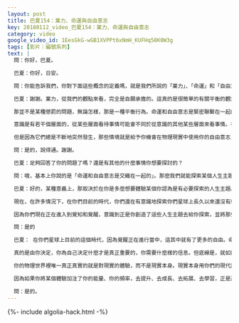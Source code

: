```yaml
---
layout: post
title: 巴夏154：業力、命運與自由意志
key: 20180112_video_巴夏154：業力、命運與自由意志
category: video
google_video_id: 1EesGkG-wGB1XVPPt6xNmH_KUFHq58K0W3g
tags: [影片｜編號系列]
text: |
  問：你好，巴夏。

  巴夏：你好，日安。

  問：你能告訴我們，你對下面這些概念的定義嗎，就是我們所說的「業力」、「命運」和「自由意志」？

  巴夏：謝謝。業力，從我們的觀點來看，完全是自願承擔的。這真的是很簡單的有關平衡的觀念，認識到如果你做了某件事情，出於靈性的原因，這件事情就需要被平衡。那麼你就一定要做其他的能代表平衡那個行為，平衡那個能量的事情，說的通嗎？

  那並不是某種懲罰的問題，無論怎樣，那是一種平衡行為。命運和自由意志是緊密聯繫在一起的，或者說天數和自由意志，如果你願意的話，從我們的觀點來看都是綁在一起的。

  意識是有若干個層面的，從某些層面看待事情可能會不同於從意識的其他某些層面來看事情。在某個更高的層面，你可能把它叫做更高的頻率層面——靈性層面，例如，你可能會選擇某些事情在物理現實中去體驗。讓我們說成是，你打算選擇一次在物理世界的人生，然後你可能會選擇探索某些人生主題，那麼當你在那次轉世出生的時候，那些人生主題會不斷地突然發生。它的出現就是與命運或天數有關的事情，因為某些事情在不斷地發生，而且似乎你對它們也做不了什麼，事實上是那些（你在轉世前已經選擇的）人生主題總是不斷地突然發生。

  但是因為它們總是不斷地突然發生，那些情境就是給予你機會在物理現實中使用你的自由意志，來決定你會如何應對那些人生主題，在那個人生主題中學習到什麼，如何去探索那個人生主題。所以命運和自由意志，實際上手挽手地在一起共同為靈魂創造出了某種體驗。然後根據那個體驗，靈魂（精神）會去體驗，並且決定將那個體驗溶入到整個成長的冒險之旅或經歷當中。接下來它會決定以某種形式來增強或是平衡那個剛剛經歷過的體驗，那裡就是業力的來源，說得通嗎？

  問：是的，說得通。謝謝。

  巴夏：足夠回答了你的問題了嗎？還是有其他的什麼事情你想要探討的？

  問：哦，基本上你說的是「命運和自由意志是交織在一起的」。那麼我們就能探索某個人生主題，並且拓展它，然而我們怎麼樣才能夠改變我們的命運呢？

  巴夏：好的，某種意義上，那取決於在你是多麼想要體驗某個你認為是有必要探索的人生主題。

  現在，在許多情況下，在你們目前的時代，你們還在有意識地探索你們星球上長久以來還沒有結束的某些人生主題。因此也還是有可能改變你要探索的人生主題的，你可以選擇經歷某個體驗，你可以自己訂定目標，可以說是，建立一個最初的人生主題，然而那個最初的人生主題也許就是去發現那個被你發現了的主題，並且改變它。

  因為你們現在正在進入到覺知和覺醒，意識到正是你創造了這些人生主題去給你探索，並將那些人生主題帶出一個邏輯性的結論，目的就是為了探索那個人生主題，並且覺悟到事實上你有能力選擇另外的人生主題，而且正是你要探索的第一個人生主題的關鍵點。說得通嗎？

  問：是的

  巴夏： 在你們星球上目前的這個時代，因為覺醒正在進行當中，這其中就有了更多的自由。命運與自由意志有點兒彼此模糊了，無論怎樣，還是有許多的人生主題你已經自己創立出來去探索。那都沒有關係，因為很顯然從靈性和靈魂的層面來看，探索那些人生主題是很重要的，即使你打算找其他的什麼添加到其中作為第二人生主題。但是那並不意味著你不能夠把第一個人生主題以某種形式從你的餘生中推開，並增進第二個人生主題。

  真的是由你決定，你為自己決定什麼才是真正重要的，你需要什麼樣的信息。但底線是，就如同在你們的語言中所有這些真正的意義是：你所經歷的這些體驗，你所做出的選擇，是否讓你更加洞悉和覺知到，你真正想要成為什麼樣的人，你真正的自我。在那種意義上，那個自我真正反映了無限的可能。那是那些人生主題唯一的原因所在，去以各種各樣的方式更多地發現，你到底是誰。而這個發現，這個發現體驗本身正是關鍵點所在。有時候甚至不是你發現了什麼，而是體驗發現才是關鍵點。因為我們常聽到你們星球上的人們討論：「什麼是真的，什麼是真的，哦，這個是真的，這個不是真的。現實是真的嗎？我不知道⋯⋯」

  你的物理世界裡唯一真正真實的就是對現實的體驗，而不是現實本身。現實本身用你們的現代語言來說，就是某種虛擬的投射，來給你一種體驗，而這種體驗才是真實的。

  因為如果你將某個體驗加注了你的能量、你的頻率，去提升、去成長、去拓展、去學習，正是那個體驗做了那些事情。物理現實就如同一面鏡子，它只是反映給你需要看見的東西，這是為了讓你獲得那些你需要的體驗，而成為真正的你。說得通嗎？

  問：是的。
---
```


{%- include algolia-hack.html -%}
